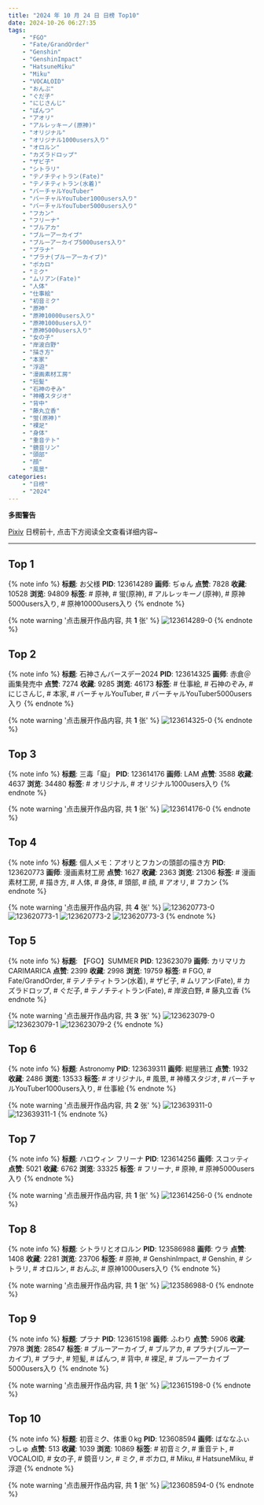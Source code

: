 ```yaml
---
title: "2024 年 10 月 24 日 日榜 Top10"
date: 2024-10-26 06:27:35
tags:
    - "FGO"
    - "Fate/GrandOrder"
    - "Genshin"
    - "GenshinImpact"
    - "HatsuneMiku"
    - "Miku"
    - "VOCALOID"
    - "おんぶ"
    - "ぐだ子"
    - "にじさんじ"
    - "ぱんつ"
    - "アオリ"
    - "アルレッキーノ(原神)"
    - "オリジナル"
    - "オリジナル1000users入り"
    - "オロルン"
    - "カズラドロップ"
    - "ザビ子"
    - "シトラリ"
    - "テノチティトラン(Fate)"
    - "テノチティトラン(水着)"
    - "バーチャルYouTuber"
    - "バーチャルYouTuber1000users入り"
    - "バーチャルYouTuber5000users入り"
    - "フカン"
    - "フリーナ"
    - "ブルアカ"
    - "ブルーアーカイブ"
    - "ブルーアーカイブ5000users入り"
    - "プラナ"
    - "プラナ(ブルーアーカイブ)"
    - "ボカロ"
    - "ミク"
    - "ムリアン(Fate)"
    - "人体"
    - "仕事絵"
    - "初音ミク"
    - "原神"
    - "原神10000users入り"
    - "原神1000users入り"
    - "原神5000users入り"
    - "女の子"
    - "岸波白野"
    - "描き方"
    - "本家"
    - "浮遊"
    - "漫画素材工房"
    - "短髪"
    - "石神のぞみ"
    - "神椿スタジオ"
    - "背中"
    - "藤丸立香"
    - "蛍(原神)"
    - "裸足"
    - "身体"
    - "重音テト"
    - "鏡音リン"
    - "頭部"
    - "顔"
    - "風景"
categories:
    - "日榜"
    - "2024"
---
```


<i class="fa fa-triangle-exclamation"></i>**多图警告**<i class="fa fa-triangle-exclamation"></i>

[Pixiv](https://www.pixiv.net/) 日榜前十, 点击下方阅读全文查看详细内容~

<!-- more -->

---

## Top 1

{% note info %}
**标题**: お父様
**PID**: 123614289 **画师**: ぢゅん
**点赞**: 7828 **收藏**: 10528 **浏览**: 94809
**标签**: # 原神, # 蛍(原神), # アルレッキーノ(原神), # 原神5000users入り, # 原神10000users入り
{% endnote %}

{% note warning '点击展开作品内容, 共 **1** 张' %}
![123614289-0](https://i.pixiv.re/img-original/img/2024/10/24/00/00/33/123614289_p0.jpg)
{% endnote %}

## Top 2

{% note info %}
**标题**: 石神さんバースデー2024
**PID**: 123614325 **画师**: 赤倉＠画集発売中
**点赞**: 7274 **收藏**: 9285 **浏览**: 46173
**标签**: # 仕事絵, # 石神のぞみ, # にじさんじ, # 本家, # バーチャルYouTuber, # バーチャルYouTuber5000users入り
{% endnote %}

{% note warning '点击展开作品内容, 共 **1** 张' %}
![123614325-0](https://i.pixiv.re/img-original/img/2024/10/24/00/00/42/123614325_p0.png)
{% endnote %}

## Top 3

{% note info %}
**标题**: 三毒「癡」
**PID**: 123614176 **画师**: LAM
**点赞**: 3588 **收藏**: 4637 **浏览**: 34480
**标签**: # オリジナル, # オリジナル1000users入り
{% endnote %}

{% note warning '点击展开作品内容, 共 **1** 张' %}
![123614176-0](https://i.pixiv.re/img-original/img/2024/10/24/00/00/01/123614176_p0.png)
{% endnote %}

## Top 4

{% note info %}
**标题**: 個人メモ：アオリとフカンの頭部の描き方
**PID**: 123620773 **画师**: 漫画素材工房
**点赞**: 1627 **收藏**: 2363 **浏览**: 21306
**标签**: # 漫画素材工房, # 描き方, # 人体, # 身体, # 頭部, # 顔, # アオリ, # フカン
{% endnote %}

{% note warning '点击展开作品内容, 共 **4** 张' %}
![123620773-0](https://i.pixiv.re/img-original/img/2024/10/24/06/00/10/123620773_p0.jpg)
![123620773-1](https://i.pixiv.re/img-original/img/2024/10/24/06/00/10/123620773_p1.jpg)
![123620773-2](https://i.pixiv.re/img-original/img/2024/10/24/06/00/10/123620773_p2.jpg)
![123620773-3](https://i.pixiv.re/img-original/img/2024/10/24/06/00/10/123620773_p3.jpg)
{% endnote %}

## Top 5

{% note info %}
**标题**: 【FGO】SUMMER
**PID**: 123623079 **画师**: カリマリカCARIMARICA
**点赞**: 2399 **收藏**: 2998 **浏览**: 19759
**标签**: # FGO, # Fate/GrandOrder, # テノチティトラン(水着), # ザビ子, # ムリアン(Fate), # カズラドロップ, # ぐだ子, # テノチティトラン(Fate), # 岸波白野, # 藤丸立香
{% endnote %}

{% note warning '点击展开作品内容, 共 **3** 张' %}
![123623079-0](https://i.pixiv.re/img-original/img/2024/10/24/09/03/51/123623079_p0.jpg)
![123623079-1](https://i.pixiv.re/img-original/img/2024/10/24/09/03/51/123623079_p1.jpg)
![123623079-2](https://i.pixiv.re/img-original/img/2024/10/24/09/03/51/123623079_p2.jpg)
{% endnote %}

## Top 6

{% note info %}
**标题**: Astronomy
**PID**: 123639311 **画师**: 紺屋鴉江
**点赞**: 1932 **收藏**: 2486 **浏览**: 13533
**标签**: # オリジナル, # 風景, # 神椿スタジオ, # バーチャルYouTuber1000users入り, # 仕事絵
{% endnote %}

{% note warning '点击展开作品内容, 共 **2** 张' %}
![123639311-0](https://i.pixiv.re/img-original/img/2024/10/24/22/21/54/123639311_p0.jpg)
![123639311-1](https://i.pixiv.re/img-original/img/2024/10/24/22/21/54/123639311_p1.jpg)
{% endnote %}

## Top 7

{% note info %}
**标题**: ハロウィン フリーナ
**PID**: 123614256 **画师**: スコッティ
**点赞**: 5021 **收藏**: 6762 **浏览**: 33325
**标签**: # フリーナ, # 原神, # 原神5000users入り
{% endnote %}

{% note warning '点击展开作品内容, 共 **1** 张' %}
![123614256-0](https://i.pixiv.re/img-original/img/2024/10/24/00/00/22/123614256_p0.jpg)
{% endnote %}

## Top 8

{% note info %}
**标题**: シトラリとオロルン
**PID**: 123586988 **画师**: ウラ
**点赞**: 1408 **收藏**: 2281 **浏览**: 23706
**标签**: # 原神, # GenshinImpact, # Genshin, # シトラリ, # オロルン, # おんぶ, # 原神1000users入り
{% endnote %}

{% note warning '点击展开作品内容, 共 **1** 张' %}
![123586988-0](https://i.pixiv.re/img-original/img/2024/10/23/00/46/40/123586988_p0.jpg)
{% endnote %}

## Top 9

{% note info %}
**标题**: プラナ
**PID**: 123615198 **画师**: ふわり
**点赞**: 5906 **收藏**: 7978 **浏览**: 28547
**标签**: # ブルーアーカイブ, # ブルアカ, # プラナ(ブルーアーカイブ), # プラナ, # 短髪, # ぱんつ, # 背中, # 裸足, # ブルーアーカイブ5000users入り
{% endnote %}

{% note warning '点击展开作品内容, 共 **1** 张' %}
![123615198-0](https://i.pixiv.re/img-original/img/2024/10/24/00/17/52/123615198_p0.jpg)
{% endnote %}

## Top 10

{% note info %}
**标题**: 初音ミク、体重０kg
**PID**: 123608594 **画师**: ばななふぃっしゅ
**点赞**: 513 **收藏**: 1039 **浏览**: 10869
**标签**: # 初音ミク, # 重音テト, # VOCALOID, # 女の子, # 鏡音リン, # ミク, # ボカロ, # Miku, # HatsuneMiku, # 浮遊
{% endnote %}

{% note warning '点击展开作品内容, 共 **1** 张' %}
![123608594-0](https://i.pixiv.re/img-original/img/2024/10/23/21/28/07/123608594_p0.jpg)
{% endnote %}
